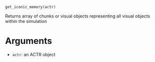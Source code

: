 ```
get_iconic_memory(actr)
```

Returns array of chunks or visual objects representing all visual objects within the simulation

# Arguments

  * `actr`: an ACTR object
